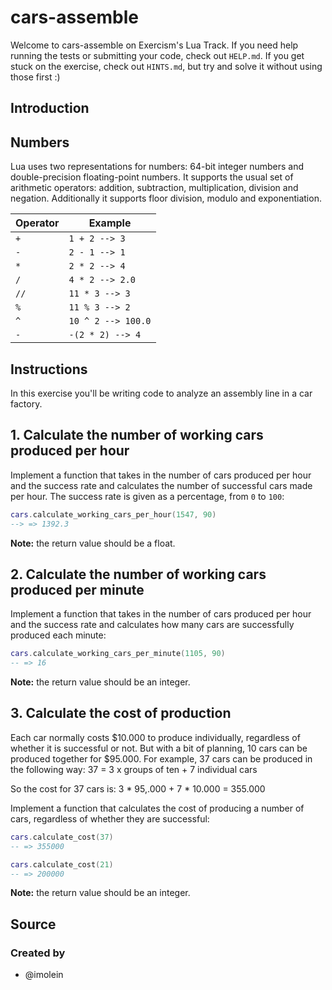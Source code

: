 # cars-assemble

Welcome to cars-assemble on Exercism's Lua Track.
If you need help running the tests or submitting your code, check out `HELP.md`.
If you get stuck on the exercise, check out `HINTS.md`, but try and solve it without using those first :)

## Introduction

## Numbers

Lua uses two representations for numbers: 64-bit integer numbers and double-precision floating-point numbers. It supports the usual set of arithmetic operators: addition, subtraction, multiplication, division and negation. Additionally it supports floor division, modulo and exponentiation.

| Operator | Example             |
| -------- | ------------------- |
| `+`      | `1 + 2 --> 3`       |
| `-`      | `2 - 1 --> 1`       |
| `*`      | `2 * 2 --> 4`       |
| `/`      | `4 * 2 --> 2.0`     |
| `//`     | `11 * 3 --> 3`      |
| `%`      | `11 % 3 --> 2`      |
| `^`      | `10 ^ 2 --> 100.0`  |
| `-`      | `-(2 * 2) --> 4`    |

## Instructions

In this exercise you'll be writing code to analyze an assembly line in a car factory.

## 1. Calculate the number of working cars produced per hour

Implement a function that takes in the number of cars produced per hour and the success rate and calculates the number of successful cars made per hour. The success rate is given as a percentage, from `0` to `100`:

```lua
cars.calculate_working_cars_per_hour(1547, 90)
--> => 1392.3
```

**Note:** the return value should be a float.

## 2. Calculate the number of working cars produced per minute

Implement a function that takes in the number of cars produced per hour and the success rate and calculates how many cars are successfully produced each minute:

```lua
cars.calculate_working_cars_per_minute(1105, 90)
-- => 16
```

**Note:** the return value should be an integer.

## 3. Calculate the cost of production 

Each car normally costs $10.000 to produce individually, regardless of whether it is successful or not. But with a bit of planning, 10 cars can be produced together for $95.000. For example, 37 cars can be produced in the following way:
37 = 3 x groups of ten + 7 individual cars

So the cost for 37 cars is:
3 \* 95,.000 + 7 \* 10.000 = 355.000

Implement a function that calculates the cost of producing a number of cars, regardless of whether they are successful:

```lua
cars.calculate_cost(37)
-- => 355000

cars.calculate_cost(21)
-- => 200000
```

**Note:** the return value should be an integer.

## Source

### Created by

- @imolein
